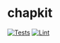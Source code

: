 # chapkit

[![Tests](https://github.com/mortenoh/berlinger_fridge_tag/actions/workflows/test.yml/badge.svg)](https://github.com/mortenoh/berlinger_fridge_tag/actions/workflows/test.yml)
[![Lint](https://github.com/mortenoh/berlinger_fridge_tag/actions/workflows/lint.yml/badge.svg)](https://github.com/mortenoh/berlinger_fridge_tag/actions/workflows/lint.yml)
